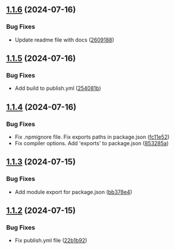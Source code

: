 ## [1.1.6](https://github.com/GreenTON-global/sdk-react/compare/v1.1.5...v1.1.6) (2024-07-16)


### Bug Fixes

* Update readme file with docs ([2609188](https://github.com/GreenTON-global/sdk-react/commit/260918871a4a90ad58701552e5224a9d826ffa79))



## [1.1.5](https://github.com/GreenTON-global/sdk-react/compare/v1.1.4...v1.1.5) (2024-07-16)


### Bug Fixes

* Add build to publish.yml ([254081b](https://github.com/GreenTON-global/sdk-react/commit/254081b4bd2bbf491410b247fbbb5435dff71a45))



## [1.1.4](https://github.com/GreenTON-global/sdk-react/compare/v1.1.3...v1.1.4) (2024-07-16)


### Bug Fixes

* Fix .npmignore file. Fix exports paths in package.json ([fc11e52](https://github.com/GreenTON-global/sdk-react/commit/fc11e5204fb9a1b14b3981e7d0f19c43e5cf9faa))
* Fix compiler options. Add 'exports' to package.json ([853285a](https://github.com/GreenTON-global/sdk-react/commit/853285ab23da17b2c9b279d23911029ee0058218))



## [1.1.3](https://github.com/GreenTON-global/sdk-react/compare/v1.1.2...v1.1.3) (2024-07-15)


### Bug Fixes

* Add module export for package.json ([bb378e4](https://github.com/GreenTON-global/sdk-react/commit/bb378e4d47bc70be224bb5bec19430d7c85c0926))



## [1.1.2](https://github.com/GreenTON-global/sdk-react/compare/v1.1.1...v1.1.2) (2024-07-15)


### Bug Fixes

* Fix publish.yml file ([22b1b92](https://github.com/GreenTON-global/sdk-react/commit/22b1b92694bf7b164471e7eee0e2eec47145015d))



